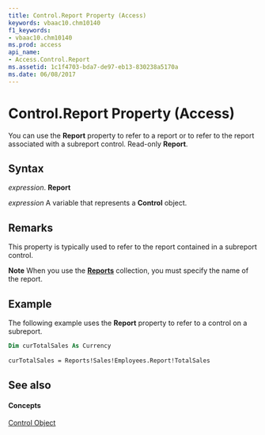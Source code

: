 ```yaml
---
title: Control.Report Property (Access)
keywords: vbaac10.chm10140
f1_keywords:
- vbaac10.chm10140
ms.prod: access
api_name:
- Access.Control.Report
ms.assetid: 1c1f4703-bda7-de97-eb13-830238a5170a
ms.date: 06/08/2017
---
```



# Control.Report Property (Access)

You can use the **Report** property to refer to a report or to refer to the report associated with a subreport control. Read-only **Report**.


## Syntax

 _expression_. **Report**

 _expression_ A variable that represents a **Control** object.


## Remarks

This property is typically used to refer to the report contained in a subreport control.


 **Note**  When you use the **[Reports](reports-object-access.md)** collection, you must specify the name of the report.


## Example

The following example uses the **Report** property to refer to a control on a subreport.


```vb
Dim curTotalSales As Currency 
 
curTotalSales = Reports!Sales!Employees.Report!TotalSales
```


## See also


#### Concepts


[Control Object](control-object-access.md)

